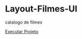 # Layout-Filmes-UI

 catalogo de filmes

 <a href="https://eltonmatospro.github.io/Layout-Filmes-UI/">Executar Projeto</a>
